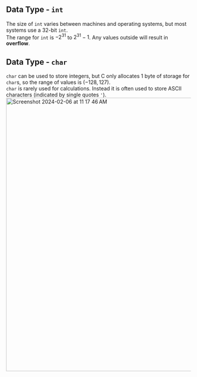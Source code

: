 ## Data Type - `int`
The size of `int` varies between machines and operating systems, but most systems use a 32-bit `int`. <br>
The range for `int` is $-2^{31}$ to $2^{31}-1$. Any values outside will result in **overflow**.

## Data Type - `char`
`char` can be used to store integers, but C only allocates 1 byte of storage for `char`s, so the range of values is $(-128, 127)$. <br>
`char` is rarely used for calculations. Instead it is often used to store ASCII characters (indicated by single quotes `'`). <br>
<img width="745" alt="Screenshot 2024-02-06 at 11 17 46 AM" src="https://github.com/liuandy1207/notes/assets/72530429/d5ea6968-b052-494c-b4c9-ba8509a847f4">

